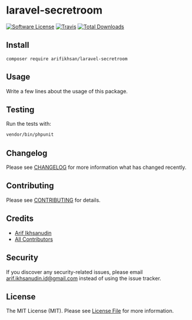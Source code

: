 # laravel-secretroom

[![Software License](https://img.shields.io/badge/license-MIT-brightgreen.svg?style=flat-square)](LICENSE.md)
[![Travis](https://img.shields.io/travis/arifikhsan/laravel-secretroom.svg?style=flat-square)]()
[![Total Downloads](https://img.shields.io/packagist/dt/arifikhsan/laravel-secretroom.svg?style=flat-square)](https://packagist.org/packages/arifikhsan/laravel-secretroom)

## Install
`composer require arifikhsan/laravel-secretroom`

## Usage
Write a few lines about the usage of this package.

## Testing
Run the tests with:

``` bash
vendor/bin/phpunit
```

## Changelog
Please see [CHANGELOG](CHANGELOG.md) for more information what has changed recently.

## Contributing
Please see [CONTRIBUTING](CONTRIBUTING.md) for details.

## Credits

- [Arif Ikhsanudin](https://github.com/arifikhsan)
- [All Contributors](https://github.com/arifikhsan/laravel-secretroom/contributors)

## Security
If you discover any security-related issues, please email arif.ikhsanudin.id@gmail.com instead of using the issue tracker.

## License
The MIT License (MIT). Please see [License File](/LICENSE.md) for more information.